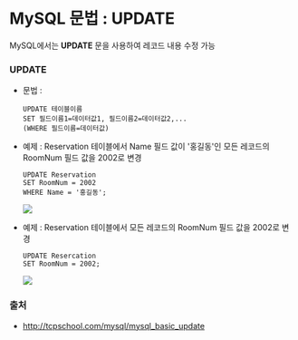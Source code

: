 # MySQL 문법 : UPDATE

MySQL에서는 **UPDATE** 문을 사용하여 레코드 내용 수정 가능



### UPDATE

- 문법 : 

  ```mysql
  UPDATE 테이블이름
  SET 필드이름1=데이터값1, 필드이름2=데이터값2,...
  (WHERE 필드이름=데이터값)
  ```
  
- 예제 :  Reservation 테이블에서 Name 필드 값이 '홍길동'인 모든 레코드의 RoomNum 필드 값을 2002로 변경

  ```mysql
  UPDATE Reservation
  SET RoomNum = 2002
  WHERE Name = '홍길동';
  ```
  
  ![](http://tcpschool.com/lectures/mysql_basic_update_01.jpg)

- 예제 : Reservation 테이블에서 모든 레코드의 RoomNum 필드 값을 2002로 변경

  ````mysql
  UPDATE Resercation
  SET RoomNum = 2002;
  ````

  ![](http://tcpschool.com/lectures/mysql_basic_update_02.jpg)



### 출처 

- http://tcpschool.com/mysql/mysql_basic_update
